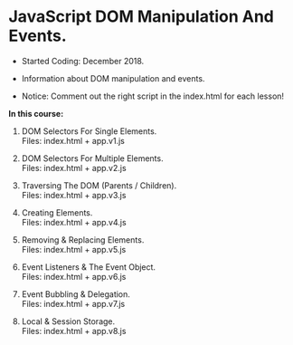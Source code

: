 # JavaScript DOM Manipulation And Events.

- Started Coding: December 2018.

- Information about DOM manipulation and events.

- Notice: Comment out the right script in the index.html for each lesson!

<b>In this course:</b>

1. DOM Selectors For Single Elements. <br>
Files: index.html + app.v1.js

2. DOM Selectors For Multiple Elements. <br>
Files: index.html + app.v2.js

3. Traversing The DOM (Parents / Children). <br>
Files: index.html + app.v3.js

4. Creating Elements. <br>
Files: index.html + app.v4.js

5. Removing & Replacing Elements. <br>
Files: index.html + app.v5.js

6. Event Listeners & The Event Object. <br>
Files: index.html + app.v6.js

7. Event Bubbling & Delegation. <br>
Files: index.html + app.v7.js

8. Local & Session Storage. <br>
Files: index.html + app.v8.js
